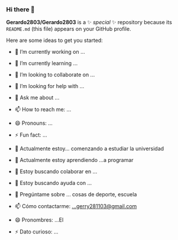 ### Hi there 👋

**Gerardo2803/Gerardo2803** is a ✨ _special_ ✨ repository because its `README.md` (this file) appears on your GitHub profile.

Here are some ideas to get you started:

- 🔭 I’m currently working on ...
- 🌱 I’m currently learning ...
- 👯 I’m looking to collaborate on ...
- 🤔 I’m looking for help with ...
- 💬 Ask me about ...
- 📫 How to reach me: ...
- 😄 Pronouns: ...
- ⚡ Fun fact: ...

- 🔭 Actualmente estoy... comenzando a estudiar la universidad
- 🌱 Actualmente estoy aprendiendo ...a programar
- 👯 Estoy buscando colaborar en ... 
- 🤔 Estoy buscando ayuda con ...
- 💬 Pregúntame sobre ... cosas de deporte, escuela
- 📫 Cómo contactarme: ...gerry281103@gmail.com
- 😄 Pronombres: ...El
- ⚡ Dato curioso: ...
